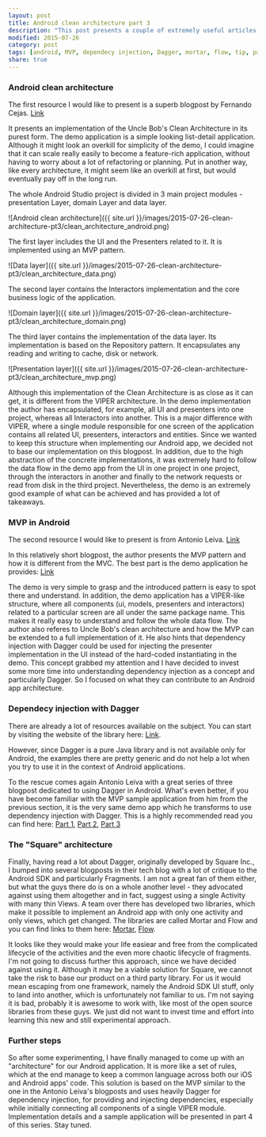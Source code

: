 ```yaml
---
layout: post
title: Android clean architecture part 3
description: "This post presents a couple of extremely useful articles, blog posts and libraries related to Android app architecture."
modified: 2015-07-26
category: post
tags: [android, MVP, dependecy injection, Dagger, mortar, flow, tip, pattern, architecture, software development]
share: true
---
```


### Android clean architecture
The first resource I would like to present is a superb blogpost by Fernando Cejas. [Link](http://fernandocejas.com/2014/09/03/architecting-android-the-clean-way/)

It presents an implementation of the Uncle Bob's Clean Architecture in its purest form. The demo application is a simple looking list-detail application. Although it might look an overkill for simplicity of the demo, I could imagine that it can scale really easily to become a feature-rich application, without having to worry about a lot of refactoring or planning. Put in another way, like every architecture, it might seem like an overkill at first, but would eventually pay off in the long run. 

The whole Android Studio project is divided in 3 main project modules -  presentation Layer, domain Layer and data layer.

![Android clean architecture]({{ site.url }}/images/2015-07-26-clean-architecture-pt3/clean_architecture_android.png)

The first layer includes the UI and the Presenters related to it. It is implemented using an MVP pattern.

![Data layer]({{ site.url }}/images/2015-07-26-clean-architecture-pt3/clean_architecture_data.png)

The second layer contains the Interactors implementation and the core business logic of the application.

![Domain layer]({{ site.url }}/images/2015-07-26-clean-architecture-pt3/clean_architecture_domain.png)

The third layer contains the implementation of the data layer. Its implementation is based on the Repository pattern. It encapsulates any reading and writing to cache, disk or network.

![Presentation layer]({{ site.url }}/images/2015-07-26-clean-architecture-pt3/clean_architecture_mvp.png)

Although this implementation of the Clean Architecture is as close as it can get, it is different from the VIPER architecture. In the demo implementation the author has encapsulated, for example, all UI and presenters into one project, whereas all Interactors into another. This is a major difference with VIPER, where a single module responsible for one screen of the application contains all related UI, presenters, interactors and entities. Since we wanted to keep this structure when implementing our Android app, we decided not to base our implementation on this blogpost. In addition, due to the high abstraction of the concrete implementations, it was extremely hard to follow the data flow in the demo app from the UI in one project in one project, through the interactors in another and finally to the network requests or read from disk in the third project. Nevertheless, the demo is an extremely good example of what can be achieved and has provided a lot of takeaways.

### MVP in Android
The second resource I would like to present is from Antonio Leiva. [Link](http://antonioleiva.com/mvp-android/)

In this relatively short blogpost, the author presents the MVP pattern and how it is different from the MVC. The best part is the demo application he provides: [Link](https://github.com/antoniolg/androidmvp)

The demo is very simple to grasp and the introduced pattern is easy to spot there and understand. In addition, the demo application has a VIPER-like structure, where all components (ui, models, presenters and interactors) related to a particular screen are all under the same package name. This makes it really easy to understand and follow the whole data flow. The author also referes to Uncle Bob's clean architecture and how the MVP can be extended to a full implementation of it. He also hints that dependency injection with Dagger could be used for injecting the presenter implementation in the UI instead of the hard-coded instantiating in the demo. This concept grabbed my attention and I have decided to invest some more time into understanding dependency injection as a concept and particularly Dagger. So I focused on what they can contribute to an Android app architecture.

### Dependecy injection with Dagger
There are already a lot of resources available on the subject. You can start by visiting the website of the library here: [Link](http://square.github.io/dagger/). 

However, since Dagger is a pure Java library and is not available only for Android, the examples there are pretty generic and do not help a lot when you try to use it in the context of Android applications.

To the rescue comes again Antonio Leiva with a great series of three blogpost dedicated to using Dagger in Android. What's even better, if you have become familiar with the MVP sample application from him from the previous section, it is the very same demo app which he transforms to use dependency injection with Dagger. This is a highly recommended read you can find here: [Part 1](http://antonioleiva.com/dependency-injection-android-dagger-part-1/), [Part 2](http://antonioleiva.com/dagger-android-part-2/), [Part 3](http://antonioleiva.com/dagger-3/)

### The "Square" architecture
Finally, having read a lot about Dagger, originally developed by Square Inc., I bumped into several blogposts in their tech blog with a lot of critique to the Android SDK and particularly Fragments. I am not a great fan of them either, but what the guys there do is on a whole another level - they advocated against using them altogether and in fact, suggest using a single Activity with many thin Views. A team over there has developed two libraries, which make it possible to implement an Android app with only one activity and only views, which get changed. The libraries are called Mortar and Flow and you can find links to them here: [Mortar](https://github.com/square/mortar), [Flow](https://github.com/square/flow). 

It looks like they would make your life easiear and free from the complicated lifecycle of the activities and the even more chaotic lifecycle of fragments. I'm not going to discuss further this approach, since we have decided against using it. Although it may be a viable solution for Square, we cannot take the risk to base our product on a third party library. For us it would mean escaping from one framework, namely the Android SDK UI stuff, only to land into another, which is unfortunately not familiar to us. I'm not saying it is bad, probably it is awesome to work with, like most of the open source libraries from these guys. We just did not want to invest time and effort into learning this new and still experimental approach.

### Further steps
So after some experimenting, I have finally managed to come up with an "architecture" for our Android application. It is more like a set of rules, which at the end manage to keep a common language across both our iOS and Android apps' code. This solution is based on the MVP similar to the one in the Antonio Leiva's blogposts and uses heavily Dagger for dependency injection, for providing and injecting dependencies, especially while initially connecting all components of a single VIPER module. Implementation details and a sample application will be presented in part 4 of this series. Stay tuned.